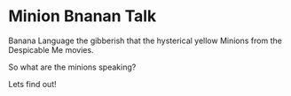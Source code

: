 # Minion Bnanan Talk

 Banana Language the gibberish that the hysterical yellow Minions from the Despicable Me movies.

 So what are the minions speaking?

 Lets find out!